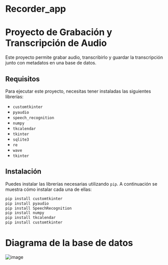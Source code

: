# Recorder_app
# Proyecto de Grabación y Transcripción de Audio

Este proyecto permite grabar audio, transcribirlo y guardar la transcripción junto con metadatos en una base de datos.

## Requisitos

Para ejecutar este proyecto, necesitas tener instaladas las siguientes librerías:

- `customtkinter`
- `pyaudio`
- `speech_recognition`
- `numpy`
- `tkcalendar`
- `tkinter`
- `sqlite3`
- `re`
- `wave`
- `tkinter`

## Instalación

Puedes instalar las librerías necesarias utilizando `pip`. A continuación se muestra cómo instalar cada una de ellas:

```sh
pip install customtkinter
pip install pyaudio
pip install SpeechRecognition
pip install numpy
pip install tkcalendar
pip install customtkinter
```
# Diagrama de la base de datos
![image](https://github.com/user-attachments/assets/c7e250f1-57b5-47fa-923d-e50be3f0c54b)
